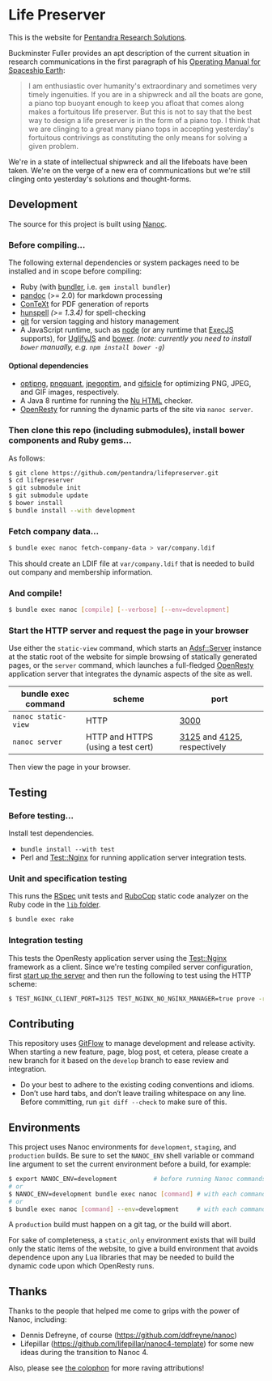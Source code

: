 # Life Preserver

This is the website for [Pentandra Research Solutions][pentandra].

Buckminster Fuller provides an apt description of the current situation in
research communications in the first paragraph of his [Operating Manual for
Spaceship Earth]:

> I am enthusiastic over humanity's extraordinary and sometimes very timely
> ingenuities. If you are in a shipwreck and all the boats are gone, a piano
> top buoyant enough to keep you afloat that comes along makes a fortuitous
> life preserver. But this is not to say that the best way to design a life
> preserver is in the form of a piano top. I think that we are clinging to a
> great many piano tops in accepting yesterday's fortuitous contrivings as
> constituting the only means for solving a given problem.

We're in a state of intellectual shipwreck and all the lifeboats have been
taken. We're on the verge of a new era of communications but we're still
clinging onto yesterday's solutions and thought-forms.

## Development

The source for this project is built using [Nanoc].

### Before compiling…

The following external dependencies or system packages need to be installed and
in scope before compiling:

* Ruby (with [bundler], i.e. `gem install bundler`)
* [pandoc] (>= 2.0) for markdown processing
* [ConTeXt] for PDF generation of reports
* [hunspell] _(>= 1.3.4)_ for spell-checking
* [git] for version tagging and history management
* A JavaScript runtime, such as [node] (or any runtime that [ExecJS] supports),
  for [UglifyJS] and [bower]. _(note: currently you need to install `bower`
    manually, e.g. `npm install bower -g`)_

#### Optional dependencies

* [optipng], [pngquant], [jpegoptim], and [gifsicle] for optimizing PNG, JPEG,
  and GIF images, respectively.
* A Java 8 runtime for running the [Nu HTML] checker.
* [OpenResty] for running the dynamic parts of the site via `nanoc server`.

### Then clone this repo (including submodules), install bower components and Ruby gems…

As follows:

```bash
$ git clone https://github.com/pentandra/lifepreserver.git
$ cd lifepreserver
$ git submodule init
$ git submodule update
$ bower install
$ bundle install --with development
```

### Fetch company data…

```bash
$ bundle exec nanoc fetch-company-data > var/company.ldif
```

This should create an LDIF file at `var/company.ldif` that is needed to build
out company and membership information.

### And compile!

```bash
$ bundle exec nanoc [compile] [--verbose] [--env=development]
```

### Start the HTTP server and request the page in your browser

Use either the `static-view` command, which starts an [Adsf::Server] instance
at the static root of the website for simple browsing of statically generated
pages, or the `server` command, which launches a full-fledged [OpenResty]
application server that integrates the dynamic aspects of the site as well.

| bundle exec command | scheme                             | port                            |
|---------------------|------------------------------------|---------------------------------|
| `nanoc static-view` | HTTP                               | [3000]                          |
| `nanoc server`      | HTTP and HTTPS (using a test cert) | [3125] and [4125], respectively |

Then view the page in your browser.

## Testing

### Before testing…

Install test dependencies.

* `bundle install --with test`
* Perl and [Test::Nginx] for running application server integration tests.

### Unit and specification testing

This runs the [RSpec] unit tests and [RuboCop] static code analyzer on the Ruby
code in the [`lib` folder](lib/).

```bash
$ bundle exec rake
```

### Integration testing

This tests the OpenResty application server using the [Test::Nginx] framework
as a client. Since we're testing compiled server configuration, first [start up
the server](#start-the-http-server-and-request-the-page-in-your-browser) and
then run the following to test using the HTTP scheme:

```bash
$ TEST_NGINX_CLIENT_PORT=3125 TEST_NGINX_NO_NGINX_MANAGER=true prove -r t
```

## Contributing

This repository uses [GitFlow] to manage development and release activity. When
starting a new feature, page, blog post, et cetera, please create a new branch
for it based on the `develop` branch to ease review and integration.

* Do your best to adhere to the existing coding conventions and idioms.
* Don’t use hard tabs, and don’t leave trailing whitespace on any line. Before
  committing, run `git diff --check` to make sure of this.

## Environments

This project uses Nanoc environments for `development`, `staging`, and
`production` builds. Be sure to set the `NANOC_ENV` shell variable or command
line argument to set the current environment before a build, for example:

```bash
$ export NANOC_ENV=development          # before running Nanoc commands
# or
$ NANOC_ENV=development bundle exec nanoc [command] # with each command
# or
$ bundle exec nanoc [command] --env=development     # with each command
```

A `production` build must happen on a git tag, or the build will abort.

For sake of completeness, a `static_only` environment exists that will build
only the static items of the website, to give a build environment that avoids
dependence upon any Lua libraries that may be needed to build the dynamic code
upon which OpenResty runs.

## Thanks

Thanks to the people that helped me come to grips with the power of Nanoc,
including:

* Dennis Defreyne, of course (https://github.com/ddfreyne/nanoc)
* Lifepillar (https://github.com/lifepillar/nanoc4-template) for some new
  ideas during the transition to Nanoc 4.

Also, please see [the colophon][colophon] for more raving attributions!

[pentandra]: <https://pentandra.com/>
[Nanoc]: <http://nanoc.ws/>
[GitFlow]: <http://nvie.com/posts/a-successful-git-branching-model/>
[Nu HTML]: <https://validator.github.io/validator/>
[UglifyJS]: <https://github.com/mishoo/UglifyJS2>
[bower]: <https://bower.io/>
[ExecJS]: <https://github.com/sstephenson/execjs>
[node]: <https://nodejs.org/en/>
[apostrophe fix]: <https://github.com/en-wl/wordlist/issues/122>
[optipng]: <http://optipng.sourceforge.net/>
[pngquant]: <https://pngquant.org/>
[jpegoptim]: <http://freecode.com/projects/jpegoptim>
[gifsicle]: <https://www.lcdf.org/gifsicle/>
[hunspell]: <https://hunspell.github.io/>
[pandoc]: <http://pandoc.org/>
[git]: <https://git-scm.com/>
[ConTeXt]: <http://wiki.contextgarden.net/>
[pygments]: <http://pygments.org/>
[bundler]: <http://bundler.io/>
[colophon]: <https://pentandra.com/colophon/>
[OpenResty]: <http://openresty.org/>
[Operating Manual for Spaceship Earth]: <https://en.wikipedia.org/wiki/Operating_Manual_for_Spaceship_Earth>
[Test::Nginx]: <https://github.com/openresty/test-nginx>
[Adsf::Server]: <https://github.com/ddfreyne/adsf>
[3000]: <http://localhost:3000/>
[3125]: <http://localhost:3125/>
[4125]: <https://localhost:4125/>
[RSpec]: <https://rspec.info/>
[RuboCop]: <https://rubocop.readthedocs.io/en/latest/>
